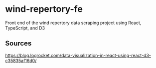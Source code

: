 # wind-repertory-fe
Front end of the wind repertory data scraping project using React, TypeScript, and D3

## Sources
https://blog.logrocket.com/data-visualization-in-react-using-react-d3-c35835af16d0/
